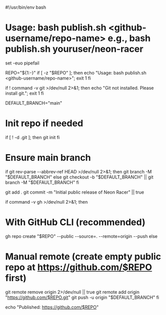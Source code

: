 #!/usr/bin/env bash
# Usage: bash publish.sh <github-username/repo-name>   e.g., bash publish.sh youruser/neon-racer
set -euo pipefail

REPO="${1:-}"
if [ -z "$REPO" ]; then
  echo "Usage: bash publish.sh <github-username/repo-name>"; exit 1
fi

if ! command -v git >/dev/null 2>&1; then
  echo "Git not installed. Please install git."; exit 1
fi

DEFAULT_BRANCH="main"

# Init repo if needed
if [ ! -d .git ]; then
  git init
fi

# Ensure main branch
if git rev-parse --abbrev-ref HEAD >/dev/null 2>&1; then
  git branch -M "$DEFAULT_BRANCH"
else
  git checkout -b "$DEFAULT_BRANCH" || git branch -M "$DEFAULT_BRANCH"
fi

git add .
git commit -m "Initial public release of Neon Racer" || true

if command -v gh >/dev/null 2>&1; then
  # With GitHub CLI (recommended)
  gh repo create "$REPO" --public --source=. --remote=origin --push
else
  # Manual remote (create empty public repo at https://github.com/$REPO first)
  git remote remove origin 2>/dev/null || true
  git remote add origin "https://github.com/$REPO.git"
  git push -u origin "$DEFAULT_BRANCH"
fi

echo "Published: https://github.com/$REPO"

